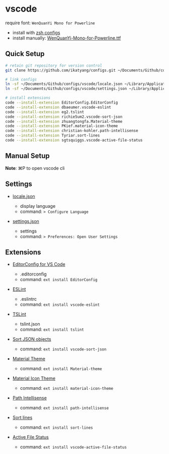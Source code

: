 # vscode

require font: `WenQuanYi Mono for Powerline`
- install with [zsh configs](../others/zsh.md)
- install manually: [WenQuanYi-Mono-for-Powerline.ttf](https://github.com/ikatyang/zsh-theme/raw/master/fonts/WenQuanYi-Mono-for-Powerline.ttf)

## Quick Setup

```sh
# retain git repository for version control
git clone https://github.com/ikatyang/configs.git ~/Documents/Github/configs

# link configs
ln -sf ~/Documents/Github/configs/vscode/locale.json ~/Library/Application\ Support/Code/User
ln -sf ~/Documents/Github/configs/vscode/settings.json ~/Library/Application\ Support/Code/User

# install extensions
code --install-extension EditorConfig.EditorConfig
code --install-extension dbaeumer.vscode-eslint
code --install-extension eg2.tslint
code --install-extension richie5um2.vscode-sort-json
code --install-extension zhuangtongfa.Material-theme
code --install-extension PKief.material-icon-theme
code --install-extension christian-kohler.path-intellisense
code --install-extension Tyriar.sort-lines
code --install-extension sgtsquiggs.vscode-active-file-status
```

## Manual Setup

**Note**: ⌘P to open vscode cli

## Settings

- [locale.json](./locale.json)
  - display language
  - command: `> Configure Language`

- [settings.json](./settings.json)
  - settings
  - command: `> Preferences: Open User Settings`

## Extensions

- [EditorConfig for VS Code](https://marketplace.visualstudio.com/items?itemName=EditorConfig.EditorConfig)
  - .editorconfig
  - command: `ext install EditorConfig`

- [ESLint](https://marketplace.visualstudio.com/items?itemName=dbaeumer.vscode-eslint)
  - .eslintrc
  - command: `ext install vscode-eslint`

- [TSLint](https://marketplace.visualstudio.com/items?itemName=eg2.tslint)
  - tslint.json
  - command: `ext install tslint`

- [Sort JSON objects](https://marketplace.visualstudio.com/items?itemName=richie5um2.vscode-sort-json)
  - command: `ext install vscode-sort-json`

- [Material Theme](https://marketplace.visualstudio.com/items?itemName=zhuangtongfa.Material-theme)
  - command: `ext install Material-theme`

- [Material Icon Theme](https://marketplace.visualstudio.com/items?itemName=PKief.material-icon-theme)
  - command: `ext install material-icon-theme`

- [Path Intellisense](https://marketplace.visualstudio.com/items?itemName=christian-kohler.path-intellisense)
  - command: `ext install path-intellisense`

- [Sort lines](https://marketplace.visualstudio.com/items?itemName=Tyriar.sort-lines)
  - command: `ext install sort-lines`

- [Active File Status](https://marketplace.visualstudio.com/items?itemName=sgtsquiggs.vscode-active-file-status)
  - command: `ext install vscode-active-file-status`
